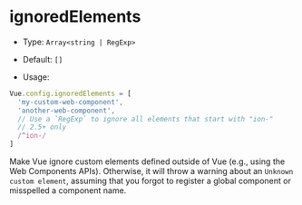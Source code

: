 # ignoredElements

* Type: `Array<string | RegExp>`

* Default: `[]`

* Usage:

```js
Vue.config.ignoredElements = [
  'my-custom-web-component',
  'another-web-component',
  // Use a `RegExp` to ignore all elements that start with "ion-"
  // 2.5+ only
  /^ion-/
]
```

Make Vue ignore custom elements defined outside of Vue (e.g., using the Web Components APIs). Otherwise, it will throw a warning about an `Unknown custom element`, assuming that you forgot to register a global component or misspelled a component name.

